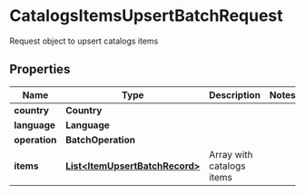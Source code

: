 

# CatalogsItemsUpsertBatchRequest

Request object to upsert catalogs items

## Properties

| Name | Type | Description | Notes |
|------------ | ------------- | ------------- | -------------|
|**country** | **Country** |  |  |
|**language** | **Language** |  |  |
|**operation** | **BatchOperation** |  |  |
|**items** | [**List&lt;ItemUpsertBatchRecord&gt;**](ItemUpsertBatchRecord.md) | Array with catalogs items |  |



